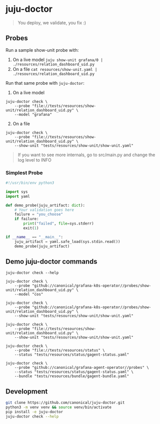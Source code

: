 # juju-doctor
> You deploy, we validate, you fix :)

## Probes
Run a sample show-unit probe with:

1. On a live model
`juju show-unit grafana/0 | ./resources/relation_dashboard_uid.py`
2. On a file
`cat resources/show-unit.yaml | ./resources/relation_dashboard_uid.py`

Run that same probe with `juju-doctor`:
1. On a live model
```
juju-doctor check \
    --probe "file://tests/resources/show-unit/relation_dashboard_uid.py" \
    --model "grafana"
```
2. On a file
```
juju-doctor check \
    --probe "file://tests/resources/show-unit/relation_dashboard_uid.py" \
    --show-unit "tests/resources/show-unit/show-unit.yaml"
```
> If you want to see more internals, go to src/main.py and change the log level to INFO

### Simplest Probe
```python
#!/usr/bin/env python3

import sys
import yaml

def demo_probe(juju_artifact: dict):
    # Your validation goes here
    failure = "you_choose"
    if failure:
        print("failed", file=sys.stderr)
        exit(1)

if __name__ == "__main__":
    juju_artifact = yaml.safe_load(sys.stdin.read())
    demo_probe(juju_artifact)
```

## Demo juju-doctor commands
```
juju-doctor check --help

juju-doctor check \
    --probe "github://canonical/grafana-k8s-operator//probes/show-unit/relation_dashboard_uid.py" \
    --model "cos"

juju-doctor check \
    --probe "github://canonical/grafana-k8s-operator//probes/show-unit/relation_dashboard_uid.py" \
    --show-unit "tests/resources/show-unit/show-unit.yaml"

juju-doctor check \
    --probe "file://tests/resources/show-unit/relation_dashboard_uid.py" \
    --show-unit "tests/resources/show-unit/show-unit.yaml"

juju-doctor check \
    --probe "file://tests/resources/status" \
    --status "tests/resources/status/gagent-status.yaml"

juju-doctor check \
    --probe "github://canonical/grafana-agent-operator//probes" \
    --status "tests/resources/status/gagent-status.yaml" \
    --bundle "tests/resources/bundle/gagent-bundle.yaml"
```

## Development
```bash
git clone https://github.com/canonical/juju-doctor.git
python3 -m venv venv && source venv/bin/activate
pip install -e juju-doctor
juju-doctor check --help
```
